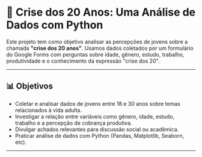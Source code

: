 # 🧠 Crise dos 20 Anos: Uma Análise de Dados com Python

Este projeto tem como objetivo analisar as percepções de jovens sobre a chamada **"crise dos 20 anos"**. Usamos dados coletados por um formulário do Google Forms com perguntas sobre idade, gênero, estudo, trabalho, produtividade e o conhecimento da expressão "crise dos 20".

---

## 📊 Objetivos

- Coletar e analisar dados de jovens entre 18 e 30 anos sobre temas relacionados à vida adulta.
- Investigar a relação entre variáveis como gênero, idade, estudo, trabalho e a percepção de cobrança produtiva.
- Divulgar achados relevantes para discussão social ou acadêmica.
- Praticar análise de dados com Python (Pandas, Matplotlib, Seaborn, etc).

---


